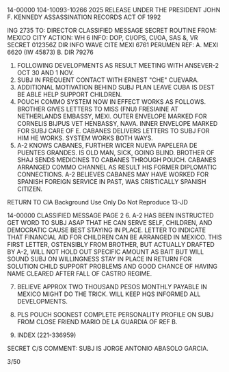14-00000
104-10093-10266
2025 RELEASE UNDER THE PRESIDENT JOHN F. KENNEDY ASSASSINATION RECORDS ACT OF 1992

ING
2735
TO: DIRECTOR
CLASSIFIED MESSAGE
SECRET
ROUTINE
FROM: MEXICO CITY
ACTION: WH 6
INFO: DOP, CI/OPS, CI/OA, SAS &, VR
SECRET 012356Z
DIR INFO WAVE CITE MEXI 6761
PERUMEN
REF: A. MEXI 6620 (IW 45873)
     B. DIR 79276
1. FOLLOWING DEVELOPMENTS AS RESULT MEETING WITH ANSEVER-2
   OCT 30 AND 1 NOV.
2. SUBJ IN FREQUENT CONTACT WITH ERNEST "CHE" CUEVARA.
3. ADDITIONAL MOTIVATION BEHIND SUBJ PLAN LEAVE CUBA IS DEST
   BE ABLE HELP SUPPORT CHILDREN.
4. POUCH COMMO SYSTEM NOW IN EFFECT WORKS AS FOLLOWS.
   BROTHER GIVES LETTERS TO MISS (FNU) FRESIAINE AT NETHERLANDS
   EMBASSY, MEXI. OUTER ENVELOPE MARKED FOR CORNELIS BIJPUS
   VET HENBASSY, NAVA. INNER ENVELOPE MARKED FOR SUBJ CARE OF E.
   CABANES DELIVERS LETTERS TO SUBJ FOR HIM HE WORKS.
   SYSTEM WORKS BOTH WAYS.
5. A-2 KNOWS CABANES, FURTHER WICER NUEVA PAPELERA DE
   PUENTES GRANDES. IS OLD MAN, SICK, GOING BLIND. BROTHER OF
   SHAJ SENDS MEDICINES TO CABANES THROUGH POUCH. CABANES ARRANGED
   COMMO CHANNEL AS RESULT HIS FORMER DIPLOMATIC CONNECTIONS.
   A-2 BELIEVES CABANES MAY HAVE WORKED FOR SPANISH FOREIGN SERVICE
   IN PAST, WAS CRISTICALLY SPANISH CITIZEN.

RETURN TO CIA
Background Use Only
Do Not Reproduce
13-JD

14-00000
CLASSIFIED MESSAGE
PAGE 2
6. A-2 HAS BEEN INSTRUCTED GET WORD TO SUBJ ASAP THAT HE
   CAN SERVE SELF, CHILDREN, AND DEMOCRATIC CAUSE BEST STAYING
   IN PLACE. LETTER TO INDICATE THAT FINANCIAL AID FOR CHILDREN
   CAN BE ARRANGED IN MEXICO. THIS FIRST LETTER, OSTENSIBLY FROM
   BROTHER, BUT ACTUALLY DRAFTED BY A-2, WILL NOT HOLD OUT SPECIFIC
   AMOUNT AS BAIT BUT WILL SOUND SUBJ ON WILLINGNESS STAY IN
   PLACE IN RETURN FOR SOLUTION CHILD SUPPORT PROBLEMS AND GOOD
   CHANCE OF HAVING NAME CLEARED AFTER FALL OF CASTRO REGIME.

7. BELIEVE APPROX TWO THOUSAND PESOS MONTHLY PAYABLE
   IN MEXICO MIGHT DO THE TRICK. WILL KEEP HQS INFORMED ALL
   DEVELOPMENTS.

8. PLS POUCH SOONEST COMPLETE PERSONALITY PROFILE ON SUBJ
   FROM CLOSE FRIEND MARIO DE LA GUARDIA OF REF B.
9. INDEX (221-336959)

SECRET
C/S COMMENT: SUBJ IS JORGE ANTONIO ABASOLO GARCIA.

3/50

